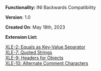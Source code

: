 **Functionality:** INI Backwards Compatibility

**Version**: 1.0

**Created On**: May 18th, 2023

**Extension List:**

[XLE-2: Equals as Key-Value Separator](XLE%E2%80%902%EA%9E%89-Equals-as-Key%E2%80%90Value-Separator)<br>
[XLE-7: Quoted Strings](XLE%E2%80%907%EA%9E%89-Quoted-Strings) <br>
[XLE-9: Headers for Objects](XLE%E2%80%909%EA%9E%89-Headers-for-Objects)<br>
[XLE-10: Alternate Comment Characters](XLE%E2%80%9010%EA%9E%89-Alternate-Comment-Characters)